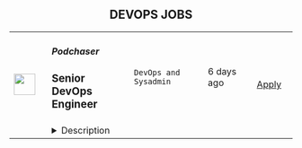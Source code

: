 <div align="center"><h2>DEVOPS JOBS</h2></div><table><tr>
                <td width="100" height="100" rowspan="2">
                    <img src="https://wwr-pro.s3.amazonaws.com/logos/0082/1122/logo.gif" width="38px" height="auto">
                </td>
                <td width="300">
                    <h5>Podchaser</h5>
                    <h3> Senior DevOps Engineer</h3>
                </td>
                <td width="300">
                    <code>DevOps and Sysadmin</code>
                </td>
                <td width="200">
                <text>6 days ago</text>
                </td>
                <td width="100" rowspan="2">
                <a href="https://weworkremotely.com/remote-jobs/podchaser-senior-devops-engineer" align="right" target="_blank">Apply</a>
                </td>
            </tr>
            <tr>
                <td colspan="3">
                <details><summary>Description</summary>
                <img src="https://we-work-remotely.imgix.net/logos/0082/1122/logo.gif?ixlib=rails-4.0.0&w=50&h=50&dpr=2&fit=fill&auto=compress" />

<p>
  <strong>Headquarters:</strong> Louisville, KY
    <br /><strong>URL:</strong> <a href="https://www.podchaser.com/">https://www.podchaser.com/</a>
</p>

<div><strong>Job Overview</strong></div><div><br></div><div>Podchaser is looking for a Senior DevOps Engineer to be responsible for the ongoing configuration and maintenance of our existing stack including CI/CD pipelines, automating our software delivery processes and the general management and maintenance of our cloud infrastructure.</div><div><br></div><div>Working alongside our CTO and the rest of the engineering team, you'll develop and maintain container deployment, continuous integration, monitoring systems and performance troubleshooting, using your experience with Docker, Kubernetes, AWS and Elasticsearch, as well as your ability to learn new technologies.</div><div><br></div><div>Responsible for our security management and infrastructure roadmap, this role is integral to our development work, ensuring our platform is compliant and secure.</div><div><br></div><div>You will be taking over for an outgoing employee, so there will be a handover period after which you will be expected to ensure that business can continue as usual, while also collaborating on new projects.</div><div><br></div><div>This is a senior role, and we are only considering applicants with significant DevOps experience - at least 5 years experience is desired.</div><div><br></div><div>This is a 100% remote position, our engineers can live and work anywhere in the world, though there will be a requirement of at least some overlapping work hours with Melbourne, Australia (GMT+10).</div><div><br></div><div>We welcome applicants from a variety of backgrounds and perspectives, as we believe a diverse team leads to diverse ideas and solutions!</div><div>
<br><br>
</div><div><strong>Responsibilities</strong></div><ul>
<li>Responsibility for our existing Kubernetes cluster and CI/CD pipelines, ensuring they are able to run smoothly with minimal downtime.</li>
<li>Troubleshooting, performance tuning and optimisation of cloud-hosted applications and services in AWS, including cost optimisation.</li>
<li>Adding additional microservice containers and supporting infrastructure and recommending how they can be integrated into the rest of our stack.</li>
<li>Deploying new infrastructure as required for new projects and initiatives in a maintainable manner.</li>
<li>Working with CTO to determine the infrastructure required for new projects, as well as improvements to existing infrastructure for performance benefits or cost reduction.</li>
<li>Assisting with onboarding of new employees, ensuring they have a working dev environment and access to appropriate resources.<br><br>
</li>
</ul><div><strong>Skills &amp; Requirements</strong></div><ul>
<li>Deploying, scaling, and troubleshooting applications in production with Kubernetes.</li>
<li>Configuring and implementing CI/CD pipelines on the appropriate tools - we are currently using Gitlab and don’t have any reason to change that so experience there will be a bonus.</li>
<li>Building infrastructure on AWS</li>
<li>Using Infrastructure as Code tools such as Terraform.</li>
<li>Managing Elasticsearch clusters, with a good understanding of the processes involved in adding nodes to scale horizontally, manage required computing and memory resources, configure Kibana, etc.</li>
<li>Configuring and deploying NGINX to serve up a PHP backend.</li>
<li>Configuring and deploying a NodeJS Express backend (currently using PM2) to handle a server rendered React application.</li>
<li>General scripting skill to assist with automation and understand existing systems.<br><br>
</li>
</ul><div><strong>Qualities</strong></div><ul>
<li>You can earn our trust by sharing your thoughts and making commitments, and you're willing to trust your teammates to do the same.</li>
<li>You see your work all the way through to the end.</li>
<li>You can debate with empathy.</li>
<li>You are self-motivated, which means you handle your own time. This is a remote-only role, so it’s especially important that you are able to understand when a task is blocked by a colleague so you can use your time effectively elsewhere.</li>
<li>You are not afraid to try new things, and you're enthusiastic about helping others learn and grow.</li>
<li>You are pragmatic and can balance "textbook correctness" against practical reality.</li>
<li>You can keep your eye on the goal, while communicating early and often throughout a sprint.<br><br>
</li>
</ul><div><br></div><div><strong>Perks of Working at Podchaser</strong></div><ul>
<li>
<em>Fully distributed team </em>- We have been remote since the beginning so have processes and systems already in place to ensure we are remote-friendly</li>
<li>
<em>Flexible schedule</em> - You know the times you work best so you can work a schedule that works best for you</li>
<li><em>A positive, collaborative, and diverse culture</em></li>
</ul><div><br></div><div>Salary: $90,000.00 - $120,000.00 USD per year</div><div><br></div>

<p><strong>To apply:</strong> <a href="https://weworkremotely.com/remote-jobs/podchaser-senior-devops-engineer">https://weworkremotely.com/remote-jobs/podchaser-senior-devops-engineer</a></p>

                </details>
                </td>
            </tr>,<tr>
                <td width="100" height="100" rowspan="2">
                    <img src="https://weworkremotely.com/assets/IsotypeV2-1ebe3dd57673f3e8d02b7490bc0faaef55d6a95d3a4aaf17298bd3ed503ae7fe.svg" width="38px" height="auto">
                </td>
                <td width="300">
                    <h5>Proxify AB</h5>
                    <h3> Senior DevOps Engineer</h3>
                </td>
                <td width="300">
                    <code>DevOps and Sysadmin</code>
                </td>
                <td width="200">
                <text>61 days ago</text>
                </td>
                <td width="100" rowspan="2">
                <a href="https://weworkremotely.com/remote-jobs/proxify-ab-senior-devops-engineer" align="right" target="_blank">Apply</a>
                </td>
            </tr>
            <tr>
                <td colspan="3">
                <details><summary>Description</summary>
                

<p>
  <strong>Headquarters:</strong> Sweden
    <br /><strong>URL:</strong> <a href="http://career.proxify.io">http://career.proxify.io</a>
</p>

<div><strong>The Role:</strong></div><div>We are searching for a Senior DevOps Engineer. You can be a perfect candidate if you are growth-oriented, you take pleasure in your work, and you enjoy working on new ideas to develop exciting products. By joining Proxify, you will get considerable opportunities to work with leading brands and amazing startups to build their next product and growth features. </div><div><br></div><div><strong>What we are looking for:</strong></div><div><br></div><ul>
<li>You have +4 years of solid development experience as a DevOps Engineer;</li>
<li>You have +3 years of experience in Azure Cloud and Kubernetes;</li>
<li>You have good understanding of operating, monitoring, and documenting cloud solutions;</li>
<li>Responsible and able to work with minimal supervision;</li>
<li>Upper-intermediate English level;</li>
<li>You can communicate well with both technical and non-technical clients.</li>
</ul><div>
<strong><br>Nice-to-have:</strong> <br><br>
</div><ul>
<li>Timezone: CET (+/- 3 hours);</li>
<li>Azure certifications in Cloud development and architecture would be a plus.</li>
</ul><div>
<strong><br>Responsibilities:<br></strong><br>
</div><ul>
<li>Set up and maintain local development and test environments (based on containers and similar technologies);</li>
<li>Set up CI/CD pipelines, including build processes for container images and delivery to container registries;</li>
<li>Planning and setting up automated updates to AKS (Azure Kubernetes Service) and surrounding infrastructure components;</li>
<li>Continued setup and improvement of Cloud infrastructure to support new cloud-native solutions;</li>
<li>Collaborate with the stakeholders.</li>
</ul><div>
<strong>What we offer:<br></strong>💻 <strong>100% remote work</strong>: Work from anywhere.<br>👌🏻 <strong>Flexibility</strong>: The ability to change the project to another one.<br>💵 <strong>Financial growth</strong>: Competitive compensation and performance-based increases.<br>🧘🏻‍♂️ <strong>Freedom</strong>: Very flexible working schedule<br>.🚀 <strong>360-degree growth</strong>: Opportunities for professional development and personal growth.</div><div>
<br><br>
</div><div><strong>Your benefits with Proxify:</strong></div><ul>
<li>
<strong>Be part of the Proxify community</strong>: Network with like-minded and enthusiastic individuals to make a difference. </li>
<li>
<strong>Make an impact</strong>: You get the opportunity to work on projects that inspire you and add value to your career.</li>
<li>
<strong>Transparency</strong>: Contracts with transparency in earnings and working hours.</li>
<li>
<strong>Save your time</strong>: Fast and efficient hiring process to match you with the project of your preference.</li>
<li>
<strong>Ownership: </strong>Take ownership of your work and enjoy more freedom in your career.</li>
</ul><div>
<br><br><br>
</div>

<p><strong>To apply:</strong> <a href="https://weworkremotely.com/remote-jobs/proxify-ab-senior-devops-engineer">https://weworkremotely.com/remote-jobs/proxify-ab-senior-devops-engineer</a></p>

                </details>
                </td>
            </tr></table>